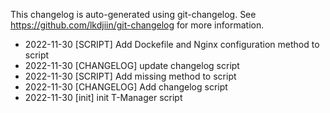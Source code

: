 This changelog is auto-generated using git-changelog.
See https://github.com/lkdjiin/git-changelog for more information.

* 2022-11-30 [SCRIPT] Add Dockefile and Nginx configuration method to script  
* 2022-11-30 [CHANGELOG] update changelog script  
* 2022-11-30 [SCRIPT] Add missing method to script  
* 2022-11-30 [CHANGELOG] Add changelog script  
* 2022-11-30 [init] init T-Manager script  

